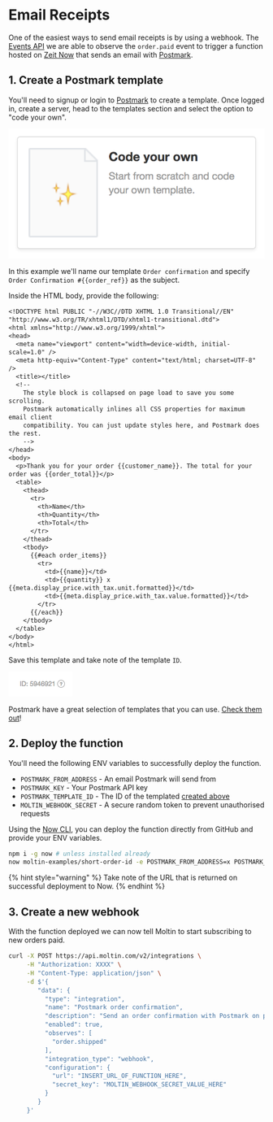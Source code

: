 # Email Receipts

One of the easiest ways to send email receipts is by using a webhook. The [Events API](https://docs.moltin.com/advanced/events) we are able to observe the `order.paid` event to trigger a function hosted on [Zeit Now](https://zeit.co/now) that sends an email with [Postmark](https://postmarkapp.com/).

## 1. Create a Postmark template

You'll need to signup or login to [Postmark](https://postmarkapp.com/) to create a template. Once logged in, create a server, head to the templates section and select the option to "code your own".

![](../.gitbook/assets/screen-shot-2018-07-09-at-12.00.21.png)

In this example we'll name our template `Order confirmation` and specify `Order Confirmation #{{order_ref}}` as the subject.

Inside the HTML body, provide the following:

```markup
<!DOCTYPE html PUBLIC "-//W3C//DTD XHTML 1.0 Transitional//EN" "http://www.w3.org/TR/xhtml1/DTD/xhtml1-transitional.dtd">
<html xmlns="http://www.w3.org/1999/xhtml">
<head>
  <meta name="viewport" content="width=device-width, initial-scale=1.0" />
  <meta http-equiv="Content-Type" content="text/html; charset=UTF-8" />
  <title></title>
  <!--
    The style block is collapsed on page load to save you some scrolling.
    Postmark automatically inlines all CSS properties for maximum email client
    compatibility. You can just update styles here, and Postmark does the rest.
    -->
</head>
<body>
  <p>Thank you for your order {{customer_name}}. The total for your order was {{order_total}}</p>
  <table>
    <thead>
      <tr>
        <th>Name</th>
        <th>Quantity</th>
        <th>Total</th>
      </tr>
    </thead>
    <tbody>
      {{#each order_items}}
        <tr>
          <td>{{name}}</td>
          <td>{{quantity}} x {{meta.display_price.with_tax.unit.formatted}}</td>
          <td>{{meta.display_price.with_tax.value.formatted}}</td>
        </tr>
      {{/each}}
    </tbody>
  </table>
</body>
</html>
```

Save this template and take note of the template `ID`.

![Postmark template ID](../.gitbook/assets/screen-shot-2018-07-09-at-12.07.59.png)

Postmark have a great selection of templates that you can use. [Check them out](https://postmarkapp.com/why/templates)!

## 2. Deploy the function

You'll need the following ENV variables to successfully deploy the function.

* `POSTMARK_FROM_ADDRESS` - An email Postmark will send from
* `POSTMARK_KEY` - Your Postmark API key
* `POSTMARK_TEMPLATE_ID` - The ID of the templated [created above](email-receipts.md#1-create-a-postmark-template)
* `MOLTIN_WEBHOOK_SECRET` - A secure random token to prevent unauthorised requests

Using the [Now CLI](https://zeit.co/now), you can deploy the function directly from GitHub and provide your ENV variables.

```bash
npm i -g now # unless installed already
now moltin-examples/short-order-id -e POSTMARK_FROM_ADDRESS=x POSTMARK_KEY=x POSTMARK_TEMPLATE_ID=x MOLTIN_WEBHOOK_SECRET=x 
```

{% hint style="warning" %}
Take note of the URL that is returned on successful deployment to Now.
{% endhint %}

## 3. Create a new webhook

With the function deployed we can now tell Moltin to start subscribing to new orders paid.

```bash
curl -X POST https://api.moltin.com/v2/integrations \
     -H "Authorization: XXXX" \
     -H "Content-Type: application/json" \
     -d $'{
        "data": {
          "type": "integration",
          "name": "Postmark order confirmation",
          "description": "Send an order confirmation with Postmark on paid orders",
          "enabled": true,
          "observes": [
            "order.shipped"
          ],
          "integration_type": "webhook",
          "configuration": {
            "url": "INSERT_URL_OF_FUNCTION_HERE",
            "secret_key": "MOLTIN_WEBHOOK_SECRET_VALUE_HERE"
          }
        }
     }'
```



